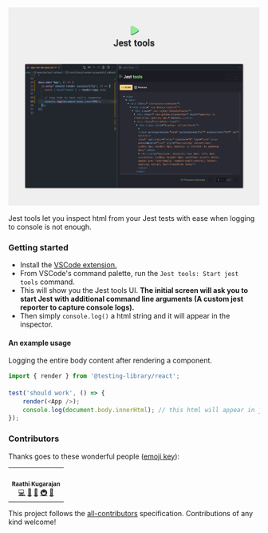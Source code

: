 <img src="./icons/Github banner.png">

Jest tools let you inspect html from your Jest tests with ease when logging to console is not enough.

### Getting started

-   Install the [VSCode extension.](https://marketplace.visualstudio.com/items?itemName=Raathigeshan.jest-tools)
-   From VSCode's command palette, run the `Jest tools: Start jest tools` command.
-   This will show you the Jest tools UI. **The initial screen will ask you to start Jest with additional command line arguments (A custom jest reporter to capture console logs).**
-   Then simply `console.log()` a html string and it will appear in the inspector.

#### An example usage

Logging the entire body content after rendering a component.

```javascript
import { render } from '@testing-library/react';

test('should work', () => {
    render(<App />);
    console.log(document.body.innerHtml); // this html will appear in jest tools
});
```

### Contributors

Thanks goes to these wonderful people ([emoji key](https://allcontributors.org/docs/en/emoji-key)):

<!-- ALL-CONTRIBUTORS-LIST:START - Do not remove or modify this section -->
<!-- prettier-ignore-start -->
<!-- markdownlint-disable -->
<table>
  <tr>
    <td align="center"><a href="https://github.com/Raathigesh"><img src="https://avatars.githubusercontent.com/u/3108160?v=4?s=100" width="100px;" alt=""/><br /><sub><b>Raathi Kugarajan</b></sub></a><br /><a href="https://github.com/Raathigesh/Jest tools/commits?author=Raathigesh" title="Code">💻</a> <a href="https://github.com/Raathigesh/Jest tools/commits?author=Raathigesh" title="Documentation">📖</a> <a href="#ideas-Raathigesh" title="Ideas, Planning, & Feedback">🤔</a> <a href="#infra-Raathigesh" title="Infrastructure (Hosting, Build-Tools, etc)">🚇</a> <a href="#maintenance-Raathigesh" title="Maintenance">🚧</a></td>
  </tr>
</table>

<!-- markdownlint-restore -->
<!-- prettier-ignore-end -->

<!-- ALL-CONTRIBUTORS-LIST:END -->

This project follows the [all-contributors](https://github.com/all-contributors/all-contributors) specification. Contributions of any kind welcome!
